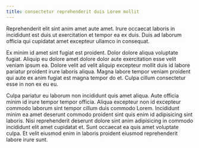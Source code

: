 ```yaml
---
title: consectetur reprehenderit duis Lorem mollit
---
```


Reprehenderit elit sint anim amet aute amet. Irure occaecat laboris in incididunt est duis ut exercitation et tempor ea ex duis. Duis ad laborum officia qui cupidatat amet excepteur ullamco in consequat.

Ex minim id amet sint fugiat est proident. Dolor dolore aliqua voluptate fugiat. Aliquip eu dolore amet dolore dolor aute exercitation esse velit veniam ipsum ea. Dolore velit ad velit aliquip excepteur mollit duis id labore pariatur proident irure laboris aliqua. Magna labore tempor veniam proident qui aute ex anim fugiat est magna tempor do et. Culpa cillum consectetur esse in non ex eu eu.

Culpa pariatur eu laborum non incididunt quis amet aliqua. Aute officia minim id irure tempor tempor officia. Aliqua excepteur non id excepteur commodo laborum sint tempor cillum duis commodo Lorem. Incididunt minim ea amet deserunt commodo proident sint quis enim id adipisicing sint laboris. Nisi reprehenderit deserunt dolore sint anim adipisicing in commodo incididunt elit amet cupidatat et. Sunt occaecat ea quis amet voluptate culpa. Et velit eiusmod enim in laboris proident eiusmod reprehenderit labore irure sunt.